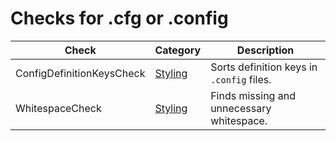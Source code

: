 # Checks for .cfg or .config

Check | Category | Description
----- | -------- | -----------
ConfigDefinitionKeysCheck | [Styling](styling_checks.markdown#styling-checks) | Sorts definition keys in `.config` files. |
WhitespaceCheck | [Styling](styling_checks.markdown#styling-checks) | Finds missing and unnecessary whitespace. |